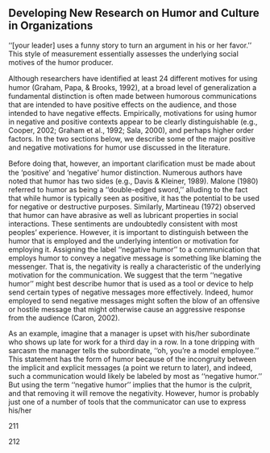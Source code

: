 ## Developing New Research on Humor and Culture in Organizations

‘‘[your leader] uses a funny story to turn an argument in his or her favor.’’ This style of measurement essentially assesses the underlying social motives of the humor producer.

Although researchers have identiﬁed at least 24 different motives for using humor (Graham, Papa, & Brooks, 1992), at a broad level of generalization a fundamental distinction is often made between humorous communications that are intended to have positive effects on the audience, and those intended to have negative effects. Empirically, motivations for using humor in negative and positive contexts appear to be clearly distinguishable (e.g., Cooper, 2002; Graham et al., 1992; Sala, 2000), and perhaps higher order factors. In the two sections below, we describe some of the major positive and negative motivations for humor use discussed in the literature.

Before doing that, however, an important clariﬁcation must be made about the ‘positive’ and ‘negative’ humor distinction. Numerous authors have noted that humor has two sides (e.g., Davis & Kleiner, 1989). Malone (1980) referred to humor as being a ‘‘double-edged sword,’’ alluding to the fact that while humor is typically seen as positive, it has the potential to be used for negative or destructive purposes. Similarly, Martineau (1972) observed that humor can have abrasive as well as lubricant properties in social interactions. These sentiments are undoubtedly consistent with most peoples’ experience. However, it is important to distinguish between the humor that is employed and the underlying intention or motivation for employing it. Assigning the label ‘‘negative humor’’ to a communication that employs humor to convey a negative message is something like blaming the messenger. That is, the negativity is really a characteristic of the underlying motivation for the communication. We suggest that the term ‘‘negative humor’’ might best describe humor that is used as a tool or device to help send certain types of negative messages more effectively. Indeed, humor employed to send negative messages might soften the blow of an offensive or hostile message that might otherwise cause an aggressive response from the audience (Caron, 2002).

As an example, imagine that a manager is upset with his/her subordinate who shows up late for work for a third day in a row. In a tone dripping with sarcasm the manager tells the subordinate, ‘‘oh, you’re a model employee.’’ This statement has the form of humor because of the incongruity between the implicit and explicit messages (a point we return to later), and indeed, such a communication would likely be labeled by most as ‘‘negative humor.’’ But using the term ‘‘negative humor’’ implies that the humor is the culprit, and that removing it will remove the negativity. However, humor is probably just one of a number of tools that the communicator can use to express his/her

211

212